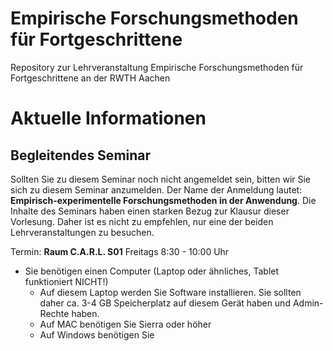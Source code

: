 Empirische Forschungsmethoden für Fortgeschrittene
================

Repository zur Lehrveranstaltung Empirische Forschungsmethoden für
Fortgeschrittene an der RWTH Aachen

# Aktuelle Informationen

## Begleitendes Seminar

Sollten Sie zu diesem Seminar noch nicht angemeldet sein, bitten wir Sie
sich zu diesem Seminar anzumelden. Der Name der Anmeldung lautet:
**Empirisch-experimentelle Forschungsmethoden in der Anwendung**. Die
Inhalte des Seminars haben einen starken Bezug zur Klausur dieser
Vorlesung. Daher ist es nicht zu empfehlen, nur eine der beiden
Lehrveranstaltungen zu besuchen.

Termin: **Raum C.A.R.L. S01** Freitags 8:30 - 10:00 Uhr

  - Sie benötigen einen Computer (Laptop oder ähnliches, Tablet
    funktioniert NICHT\!)
      - Auf diesem Laptop werden Sie Software installieren. Sie sollten
        daher ca. 3-4 GB Speicherplatz auf diesem Gerät haben und
        Admin-Rechte haben.
      - Auf MAC benötigen Sie Sierra oder höher
      - Auf Windows benötigen Sie
